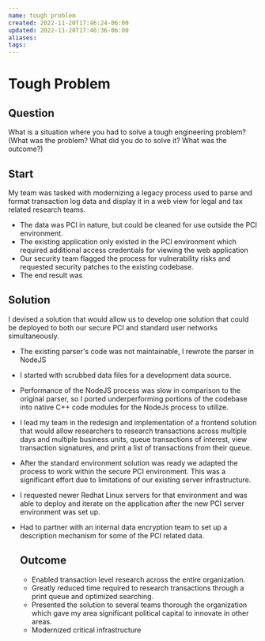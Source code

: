 ```yaml
---
name: tough problem
created: 2022-11-20T17:46:24-06:00
updated: 2022-11-20T17:46:36-06:00
aliases: 
tags: 
---
```

# Tough Problem

## Question

What is a situation where you had to solve a tough engineering problem? (What was the problem? What did you do to solve it? What was the outcome?)

## Start

My team was tasked with modernizing a legacy process used to parse and format transaction log data and display it in a web view for legal and tax related research teams.
- The data was PCI in nature, but could be cleaned for use outside the PCI environment.
- The existing application only existed in the PCI environment which required additional access credentials for viewing the web application
- Our security team flagged the process for vulnerability risks and requested security patches to the existing codebase.
- The end result was 
  
## Solution
  I devised a solution that would allow us to develop one solution that could be deployed to both our secure PCI and standard user networks simultaneously.

- The existing parser's code was not maintainable, I rewrote the parser in NodeJS
- I started with scrubbed data files for a development data source.
- Performance of the NodeJS process was slow in comparison to the original parser, so I ported underperforming portions of the codebase into native C++ code modules for the NodeJs process to utilize.
- I lead my team in the redesign and implementation of a frontend solution that would allow researchers to research transactions across multiple days and multiple business units, queue transactions of interest, view transaction signatures, and print a list of transactions from their queue.
- After the standard environment solution was ready we adapted the process to work within the secure PCI environment.  This was a significant effort due to limitations of our existing server infrastructure.
- I requested newer Redhat Linux servers for that environment and was able to deploy and iterate on the application after the new PCI server environment was set up.
- Had to partner with an internal data encryption team to set up a description mechanism for some of the PCI related data.
  
  ## Outcome
  - Enabled transaction level research across the entire organization.
  - Greatly reduced time required to research transactions through a print queue and optimized searching.
  - Presented the solution to several teams thorough the organization which gave my area significant political capital to innovate in other areas.
  - Modernized critical infrastructure
